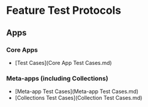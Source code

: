 # Feature Test Protocols

## Apps
### Core Apps
* [Test Cases](Core App Test Cases.md)
 
### Meta-apps (including Collections)
* [Meta-app Test Cases](Meta-app Test Cases.md)
* [Collections Test Cases](Collection Test Cases.md)
